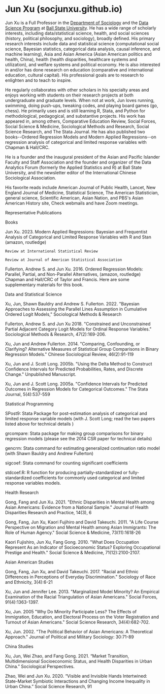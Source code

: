 # Jun Xu (socjunxu.github.io)
Jun Xu is a Full Professor  in the [Department of Sociology](https://www.bsu.edu/academics/collegesanddepartments/sociology) and the [Data Science Program](https://www.bsu.edu/academics/collegesanddepartments/csh/academic-programs/data-analytics/faculty-directory) at [Ball State University](https://www.bsu.edu/). He has a wide range of scholarly interests, including data/statistical science, health, and social sciences (history, political philosophy, and sociology), broadly defined. His primary research interests include data and statistical science (computational social science, Bayesian statistics, categorical data analysis, causal inference, and machine learning), Asia and Asian America (Asian American politics and health, China),  health (health disparities, healthcare systems and utilization), and welfare systems and political economy. He is also interested in and/or has done research on education (comparative and international education, cultural capital). His professional goals are to research to enlighten and to teach to inspire.

He regularly collaborates with other scholars in his specialty areas and enjoys working with students on their research projects at both undergraduate and graduate levels. When not at work, Jun loves running, swimming, doing push-ups, tweaking codes, and playing board games (go, chess). He primarily uses and is still learning R, Stata, and Python for methodological, pedagogical, and substantive projects. His work has appeared in, among others, Comparative Education Review, Social Forces, Social Science & Medicine, Sociological Methods and Research, Social Science Research, and The Stata Journal. He has also published two books--Ordered Regression Models and Modern Applied Regressions--on regression analysis of categorical and limited response variables with Chapman & Hall/CRC.

He is a founder and the inaugural president of the Asian and Pacific Islander Faculty and Staff Association and the founder and organizer of the Data Analytics Forum (formerly the Applied Statistics and R) at Ball State University, and the newsletter editor of the International Chinese Sociological Association.

His favorite reads include American Journal of Public Health, Lancet, New England Journal of Medicine, Statistical Science, The American Statistician, general science, Scientific American, Asian Nation, and PBS's Asian American History site,  Check webmails and have Zoom meetings.

Representative Publications

Books

Jun Xu. 2023. Modern Applied Regressions: Bayesian and Frequentist Analysis of Categorical and Limited Response Variables with R and Stan (amazon, routledge)

    Review at International Statistical Review

    Review at Journal of American Statistical Association

Fullerton, Andrew S. and Jun Xu. 2016. Ordered Regression Models: Parallel, Partial, and Non-Parallel Alternatives, (amazon, routledge) Chapman and Hall/CRC of Taylor and Francis. Here are some supplementary materials for this book.

Data and Statistical Science

Xu, Jun, Shawn Bauldry and Andrew S. Fullerton. 2022. "Bayesian Approaches to Assessing the Parallel Lines Assumption in Cumulative Ordered Logit Models," Sociological Methods & Research

Fullerton, Andrew S. and Jun Xu 2018. "Constrained and Unconstrained Partial Adjacent Category Logit Models for Ordinal Response Variables." Sociological Methods & Research, 47(2):169-206.

Xu, Jun and Andrew Fullerton. 2014. "Comparing, Confounding, or Clarifying? Alternative Measures of Statistical Group Comparisons in Binary Regression Models." Chinese Sociological Review, 46(2):91-119

Xu, Jun and J. Scott Long. 2005b. "Using the Delta Method to Construct Confidence Intervals for Predicted Probabilities, Rates, and Discrete Change." Unpublished Manuscript. 

Xu, Jun and J. Scott Long. 2005a. "Confidence Intervals for Predicted Outcomes in Regression Models for Categorical Outcomes." The Stata Journal, 5(4):537-559

Statistical Programming

SPost9: Stata Package for post-estimation analysis of categorical and limited response variable models (with J. Scott Long; read the two papers listed above for technical details )

grcompare: Stata package for making group comparisons for binary regression models (please see the 2014 CSR paper for technical details)

gencrm: Stata command for estimating generalized continuation ratio model (with Shawn Bauldry and Andrew Fullerton)

sigcoef: Stata command for counting significant coefficients 

stdcoef.R: R function for producing partially-standardized or fully-standardized coefficients for commonly used categorical and limited response variables models.

Health Research

Gong, Fang and Jun Xu. 2021. "Ethnic Disparities in Mental Health among Asian Americans: Evidence from a National Sample." Journal of Health Disparities Research and Practice, 14(3), 6

Gong, Fang, Jun Xu, Kaori Fujihiro and David Takeuchi. 2011. "A Life Course Perspective on Migration and Mental Health among Asian Immigrants: The Role of Human Agency." Social Science & Medicine, 73(11):1618-26

Kaori Fujishiro, Jun Xu, Fang Gong. 2010. "What Does Occupation Represent As an Indicator of Socioeconomic Status? Exploring Occupational Prestige and Health." Social Science & Medicine, 71(12):2100-2107.

Asian American Studies

Gong, Fang, Jun Xu, and David Takeuchi. 2017. "Racial and Ethnic Differences in Perceptions of Everyday Discrimination." Sociology of Race and Ethnicity, 3(4):6-21

Xu, Jun and Jennifer Lee. 2013. "Marginalized Model Minority? An Empirical Examination of the Racial Triangulation of Asian Americans." Social Forces, 91(4):1363-1397. 

Xu, Jun. 2005 "Why Do Minority Participate Less? The Effects of Immigration, Education, and Electoral Process on the Voter Registration and Turnout of Asian Americans." Social Science Research, 34(4):682-702.

Xu, Jun. 2002. "The Political Behavior of Asian Americans: A Theoretical Approach." Journal of Political and Military Sociology: 30:71-89

China Studies

Xu, Jun, Wei Zhao, and Fang Gong. 2021.  “Market Transition, Multidimensional Socioeconomic Status, and Health Disparities in Urban China.” Sociological Perspectives.

Zhao, Wei and Jun Xu. 2020. “Visible and Invisible Hands Intertwined: State-Market Symbiotic Interactions and Changing Income Inequality in Urban China.” Social Science Research, 91
